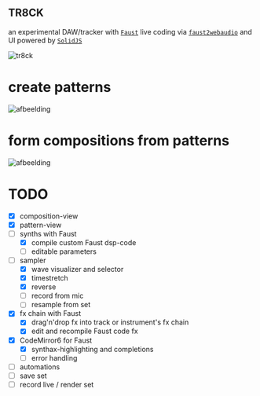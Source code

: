 ## TR8CK

an experimental DAW/tracker with [`Faust`](https://faust.grame.fr/) live coding via [`faust2webaudio`](https://github.com/grame-cncm/faust2webaudio) and UI powered by [`SolidJS`](https://www.solidjs.com/)

![tr8ck](https://user-images.githubusercontent.com/10504064/194712686-f1523f87-3085-430c-8ba5-aac2ac953622.gif)

# create patterns
![afbeelding](https://user-images.githubusercontent.com/10504064/194711560-eb68c80d-7164-4e16-ac09-2deb6f93b6fb.png)

# form compositions from patterns
![afbeelding](https://user-images.githubusercontent.com/10504064/194711611-6bfff893-359f-4e8d-814e-bf9ac4cb8849.png)

# TODO

- [x] composition-view
- [x] pattern-view
- [ ] synths with Faust
  - [x] compile custom Faust dsp-code
  - [ ] editable parameters
- [ ] sampler
  - [x] wave visualizer and selector
  - [x] timestretch
  - [x] reverse
  - [ ] record from mic
  - [ ] resample from set
- [x] fx chain with Faust
  - [x] drag'n'drop fx into track or instrument's fx chain
  - [x] edit and recompile Faust code fx
- [x] CodeMirror6 for Faust
  - [x] synthax-highlighting and completions
  - [ ] error handling
- [ ] automations
- [ ] save set
- [ ] record live / render set
